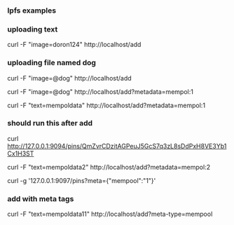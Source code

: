### Ipfs examples

### uploading text

curl -F "image=doron124" http://localhost/add

### uploading file named dog

curl -F "image=@dog" http://localhost/add

curl -F "image=@dog" http://localhost/add?metadata=mempol:1

curl -F "text=mempoldata" http://localhost/add?metadata=mempol:1

### should run this after add

curl http://127.0.0.1:9094/pins/QmZvrCDzitAGPeuJ5GcS7q3zL8sDdPxH8VE3Yb1Cx1H3ST

curl -F "text=mempoldata2" http://localhost/add?metadata=mempol:2

curl -g '127.0.0.1:9097/pins?meta={"mempool":"1"}'

### add with meta tags

curl -F "text=mempoldata11" http://localhost/add?meta-type=mempool
